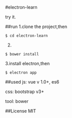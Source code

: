 #electron-learn

try it.

##run
1.clone the project,then

```
$ cd electron-learn
```

2.
```shell
$ bower install
```

3.install electron,then

```
$ electron app
```

##used
js: vue v 1.0+, es6

css: bootstrap v3+

tool: bower

##License
MIT
